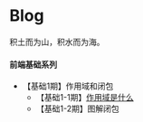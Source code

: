 # Blog
积土而为山，积水而为海。

#### 前端基础系列

- 【基础1期】作用域和闭包
    - 【基础1-1期】[作用域是什么](https://github.com/sunbigshan/Blog/issues/1)
    - 【基础1-2期】图解闭包